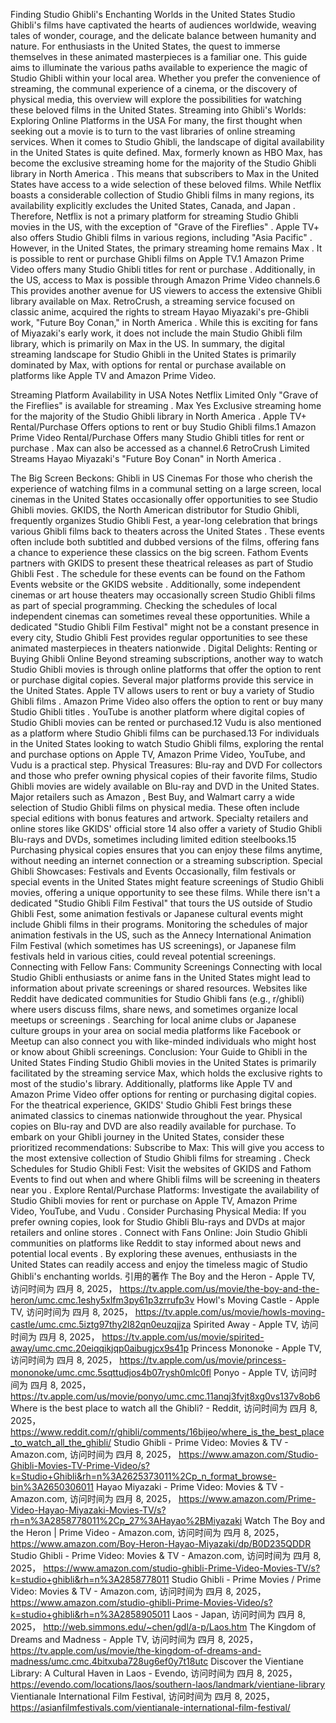 Finding Studio Ghibli's Enchanting Worlds in the United States
Studio Ghibli's films have captivated the hearts of audiences worldwide, weaving tales of wonder, courage, and the delicate balance between humanity and nature. For enthusiasts in the United States, the quest to immerse themselves in these animated masterpieces is a familiar one. This guide aims to illuminate the various paths available to experience the magic of Studio Ghibli within your local area. Whether you prefer the convenience of streaming, the communal experience of a cinema, or the discovery of physical media, this overview will explore the possibilities for watching these beloved films in the United States.
Streaming into Ghibli's Worlds: Exploring Online Platforms in the USA
For many, the first thought when seeking out a movie is to turn to the vast libraries of online streaming services. When it comes to Studio Ghibli, the landscape of digital availability in the United States is quite defined.
Max, formerly known as HBO Max, has become the exclusive streaming home for the majority of the Studio Ghibli library in North America . This means that subscribers to Max in the United States have access to a wide selection of these beloved films.
While Netflix boasts a considerable collection of Studio Ghibli films in many regions, its availability explicitly excludes the United States, Canada, and Japan . Therefore, Netflix is not a primary platform for streaming Studio Ghibli movies in the US, with the exception of "Grave of the Fireflies" .
Apple TV+ also offers Studio Ghibli films in various regions, including "Asia Pacific" . However, in the United States, the primary streaming home remains Max . It is possible to rent or purchase Ghibli films on Apple TV.1
Amazon Prime Video offers many Studio Ghibli titles for rent or purchase . Additionally, in the US, access to Max is possible through Amazon Prime Video channels.6 This provides another avenue for US viewers to access the extensive Ghibli library available on Max.
RetroCrush, a streaming service focused on classic anime, acquired the rights to stream Hayao Miyazaki's pre-Ghibli work, "Future Boy Conan," in North America . While this is exciting for fans of Miyazaki's early work, it does not include the main Studio Ghibli film library, which is primarily on Max in the US.
In summary, the digital streaming landscape for Studio Ghibli in the United States is primarily dominated by Max, with options for rental or purchase available on platforms like Apple TV and Amazon Prime Video.

Streaming Platform
Availability in USA
Notes
Netflix
Limited
Only "Grave of the Fireflies" is available for streaming .
Max
Yes
Exclusive streaming home for the majority of the Studio Ghibli library in North America .
Apple TV+
Rental/Purchase
Offers options to rent or buy Studio Ghibli films.1
Amazon Prime Video
Rental/Purchase
Offers many Studio Ghibli titles for rent or purchase . Max can also be accessed as a channel.6
RetroCrush
Limited
Streams Hayao Miyazaki's "Future Boy Conan" in North America .

The Big Screen Beckons: Ghibli in US Cinemas
For those who cherish the experience of watching films in a communal setting on a large screen, local cinemas in the United States occasionally offer opportunities to see Studio Ghibli movies.
GKIDS, the North American distributor for Studio Ghibli, frequently organizes Studio Ghibli Fest, a year-long celebration that brings various Ghibli films back to theaters across the United States . These events often include both subtitled and dubbed versions of the films, offering fans a chance to experience these classics on the big screen.
Fathom Events partners with GKIDS to present these theatrical releases as part of Studio Ghibli Fest . The schedule for these events can be found on the Fathom Events website or the GKIDS website .
Additionally, some independent cinemas or art house theaters may occasionally screen Studio Ghibli films as part of special programming. Checking the schedules of local independent cinemas can sometimes reveal these opportunities.
While a dedicated "Studio Ghibli Film Festival" might not be a constant presence in every city, Studio Ghibli Fest provides regular opportunities to see these animated masterpieces in theaters nationwide .
Digital Delights: Renting or Buying Ghibli Online
Beyond streaming subscriptions, another way to watch Studio Ghibli movies is through online platforms that offer the option to rent or purchase digital copies.
Several major platforms provide this service in the United States. Apple TV allows users to rent or buy a variety of Studio Ghibli films .
Amazon Prime Video also offers the option to rent or buy many Studio Ghibli titles .
YouTube is another platform where digital copies of Studio Ghibli movies can be rented or purchased.12
Vudu is also mentioned as a platform where Studio Ghibli films can be purchased.13
For individuals in the United States looking to watch Studio Ghibli films, exploring the rental and purchase options on Apple TV, Amazon Prime Video, YouTube, and Vudu is a practical step.
Physical Treasures: Blu-ray and DVD
For collectors and those who prefer owning physical copies of their favorite films, Studio Ghibli movies are widely available on Blu-ray and DVD in the United States.
Major retailers such as Amazon , Best Buy, and Walmart carry a wide selection of Studio Ghibli films on physical media. These often include special editions with bonus features and artwork.
Specialty retailers and online stores like GKIDS' official store 14 also offer a variety of Studio Ghibli Blu-rays and DVDs, sometimes including limited edition steelbooks.15
Purchasing physical copies ensures that you can enjoy these films anytime, without needing an internet connection or a streaming subscription.
Special Ghibli Showcases: Festivals and Events
Occasionally, film festivals or special events in the United States might feature screenings of Studio Ghibli movies, offering a unique opportunity to see these films.
While there isn't a dedicated "Studio Ghibli Film Festival" that tours the US outside of Studio Ghibli Fest, some animation festivals or Japanese cultural events might include Ghibli films in their programs.
Monitoring the schedules of major animation festivals in the US, such as the Annecy International Animation Film Festival (which sometimes has US screenings), or Japanese film festivals held in various cities, could reveal potential screenings.
Connecting with Fellow Fans: Community Screenings
Connecting with local Studio Ghibli enthusiasts or anime fans in the United States might lead to information about private screenings or shared resources.
Websites like Reddit have dedicated communities for Studio Ghibli fans (e.g., r/ghibli) where users discuss films, share news, and sometimes organize local meetups or screenings .
Searching for local anime clubs or Japanese culture groups in your area on social media platforms like Facebook or Meetup can also connect you with like-minded individuals who might host or know about Ghibli screenings.
Conclusion: Your Guide to Ghibli in the United States
Finding Studio Ghibli movies in the United States is primarily facilitated by the streaming service Max, which holds the exclusive rights to most of the studio's library. Additionally, platforms like Apple TV and Amazon Prime Video offer options for renting or purchasing digital copies.
For the theatrical experience, GKIDS' Studio Ghibli Fest brings these animated classics to cinemas nationwide throughout the year. Physical copies on Blu-ray and DVD are also readily available for purchase.
To embark on your Ghibli journey in the United States, consider these prioritized recommendations:
Subscribe to Max: This will give you access to the most extensive collection of Studio Ghibli films for streaming .
Check Schedules for Studio Ghibli Fest: Visit the websites of GKIDS and Fathom Events to find out when and where Ghibli films will be screening in theaters near you .
Explore Rental/Purchase Platforms: Investigate the availability of Studio Ghibli movies for rent or purchase on Apple TV, Amazon Prime Video, YouTube, and Vudu .
Consider Purchasing Physical Media: If you prefer owning copies, look for Studio Ghibli Blu-rays and DVDs at major retailers and online stores .
Connect with Fans Online: Join Studio Ghibli communities on platforms like Reddit to stay informed about news and potential local events .
By exploring these avenues, enthusiasts in the United States can readily access and enjoy the timeless magic of Studio Ghibli's enchanting worlds.
引用的著作
The Boy and the Heron - Apple TV, 访问时间为 四月 8, 2025， https://tv.apple.com/us/movie/the-boy-and-the-heron/umc.cmc.1eshy5xlfm3py61p3zrrufp3v
Howl's Moving Castle - Apple TV, 访问时间为 四月 8, 2025， https://tv.apple.com/us/movie/howls-moving-castle/umc.cmc.5iztg97thy2l82qn0euzqjjza
Spirited Away - Apple TV, 访问时间为 四月 8, 2025， https://tv.apple.com/us/movie/spirited-away/umc.cmc.20eiqqikjqp0aibugjcx9s41p
Princess Mononoke - Apple TV, 访问时间为 四月 8, 2025， https://tv.apple.com/us/movie/princess-mononoke/umc.cmc.5sqttudjos4b07rysh0mlc0fl
Ponyo - Apple TV, 访问时间为 四月 8, 2025， https://tv.apple.com/us/movie/ponyo/umc.cmc.11anqj3fvjt8xg0vs137v8ob6
Where is the best place to watch all the Ghibli? - Reddit, 访问时间为 四月 8, 2025， https://www.reddit.com/r/ghibli/comments/16bijeo/where_is_the_best_place_to_watch_all_the_ghibli/
Studio Ghibli - Prime Video: Movies & TV - Amazon.com, 访问时间为 四月 8, 2025， https://www.amazon.com/Studio-Ghibli-Movies-TV-Prime-Video/s?k=Studio+Ghibli&rh=n%3A2625373011%2Cp_n_format_browse-bin%3A2650306011
Hayao Miyazaki - Prime Video: Movies & TV - Amazon.com, 访问时间为 四月 8, 2025， https://www.amazon.com/Prime-Video-Hayao-Miyazaki-Movies-TV/s?rh=n%3A2858778011%2Cp_27%3AHayao%2BMiyazaki
Watch The Boy and the Heron | Prime Video - Amazon.com, 访问时间为 四月 8, 2025， https://www.amazon.com/Boy-Heron-Hayao-Miyazaki/dp/B0D235QDDR
Studio Ghibli - Prime Video: Movies & TV - Amazon.com, 访问时间为 四月 8, 2025， https://www.amazon.com/studio-ghibli-Prime-Video-Movies-TV/s?k=studio+ghibli&rh=n%3A2858778011
Studio Ghibli - Prime Movies / Prime Video: Movies & TV - Amazon.com, 访问时间为 四月 8, 2025， https://www.amazon.com/studio-ghibli-Prime-Movies-Video/s?k=studio+ghibli&rh=n%3A2858905011
Laos - Japan, 访问时间为 四月 8, 2025， http://web.simmons.edu/~chen/gdl/a-p/Laos.htm
The Kingdom of Dreams and Madness - Apple TV, 访问时间为 四月 8, 2025， https://tv.apple.com/us/movie/the-kingdom-of-dreams-and-madness/umc.cmc.4bitxuba728ug6ef0y7t18utc
Discover the Vientiane Library: A Cultural Haven in Laos - Evendo, 访问时间为 四月 8, 2025， https://evendo.com/locations/laos/southern-laos/landmark/vientiane-library
Vientianale International Film Festival, 访问时间为 四月 8, 2025， https://asianfilmfestivals.com/vientianale-international-film-festival/
